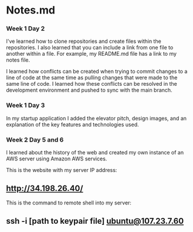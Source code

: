 # Notes.md

### Week 1 Day 2
I've learned how to clone repositories and create files within the repositories. I also learned that you can include a link from one file to another within a file. For example, my README.md file has a link to my notes file.

I learned how conflicts can be created when trying to commit changes to a line of code at the same time as pulling changes that were made to the same line of code. I learned how these conflicts can be resolved in the development environment and pushed to sync with the main branch.

### Week 1 Day 3
In my startup application I added the elevator pitch, design images, and an explanation of the key features and technologies used.

### Week 2 Day 5 and 6
I learned about the history of the web and created my own instance of an AWS server using Amazon AWS services. 

This is the website with my server IP address:

## http://34.198.26.40/

This is the command to remote shell into my server:

## ssh -i [path to keypair file] ubuntu@107.23.7.60

